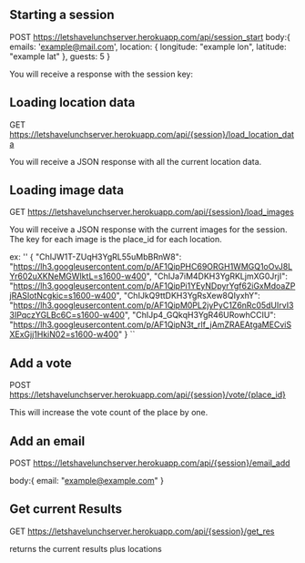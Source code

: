 ## Starting a session

POST  https://letshavelunchserver.herokuapp.com/api/session_start
	body:{
    emails: 'example@mail.com',
    location: {
      longitude: "example lon",
      latitude: "example lat"
    },
    guests: 5
  }

You will receive a response with the session key:



## Loading location data

GET https://letshavelunchserver.herokuapp.com/api/{session}/load_location_data

You will receive a JSON response with all the current location data.

## Loading image data

GET https://letshavelunchserver.herokuapp.com/api/{session}/load_images

You will receive a JSON response with the current images for the session.
The key for each image is the place_id for each location.

ex:
''
      {
        "ChIJW1T-ZUqH3YgRL55uMbBRnW8": "https://lh3.googleusercontent.com/p/AF1QipPHC69ORGH1WMGQ1oOvJ8LYr602uXKNeMGWIktL=s1600-w400",
        "ChIJa7iM4DKH3YgRKLjmXG0JrjI": "https://lh3.googleusercontent.com/p/AF1QipPi1YEyNDpyrYgf62iGxMdoaZPjRASIotNcgkic=s1600-w400",
        "ChIJkQ9ttDKH3YgRsXew8QIyxhY": "https://lh3.googleusercontent.com/p/AF1QipM0PL2jyPyC1Z6nRc05dUIrvI33IPqczYGLBc6C=s1600-w400",
        "ChIJp4_GQkqH3YgR46URowhCCIU": "https://lh3.googleusercontent.com/p/AF1QipN3t_rlf_jAmZRAEAtgaMECviSXExGjj1HkiN02=s1600-w400"
      }
``
## Add a vote

POST https://letshavelunchserver.herokuapp.com/api/{session}/vote/{place_id}

This will increase the vote count of the place by one.

## Add an email
POST https://letshavelunchserver.herokuapp.com/api/{session}/email_add

  body:{
    email: "example@example.com"
  }

## Get current Results

GET https://letshavelunchserver.herokuapp.com/api/{session}/get_res

  returns the current results plus locations
